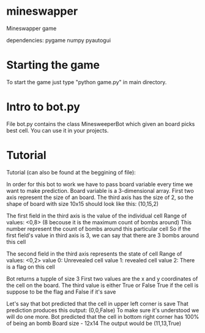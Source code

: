 # mineswapper
Mineswapper game

dependencies:
pygame 
numpy
pyautogui

# Starting the game
To start the game just type "python game.py" in main directory.

# Intro to bot.py
File bot.py contains the class MinesweeperBot which given an board picks best cell.
You can use it in your projects.

# Tutorial
Tutorial (can also be found at the beggining of file):

In order for this bot to work we have to pass board variable 
every time we want to make prediction.
Board variable is a 3-dimensional array.
First two axis represent the size of an board.
The third axis has the size of 2, so the shape of board with 
size 10x15 should look like this: (10,15,2)

The first field in the third axis is the value of the individual cell
Range of values: <0,8> (8 becouse it is the maximum count of bombs around) 
This number represent the count of bombs around this particular cell
So if the first field's value in third axis is 3, we can say that 
there are 3 bombs around this cell

The second field in the third axis represents the state of cell
Range of values: <0,2>
value 0: Unrevealed cell
value 1: revealed cell
value 2: There is a flag on this cell

Bot returns a tupple of size 3
First two values are the x and y coordinates 
of the cell on the board. The third value is either True or False
True if the cell is suppose to be the flag
and False if it's save  

Let's say that bot predicted that the cell in upper left corner is save
That prediction produces this output: (0,0,False)
To make sure it's understood we will do one more.
Bot predicted that the cell in bottom right corner has 100% of being an bomb
Board size - 12x14
The output would be (11,13,True)
